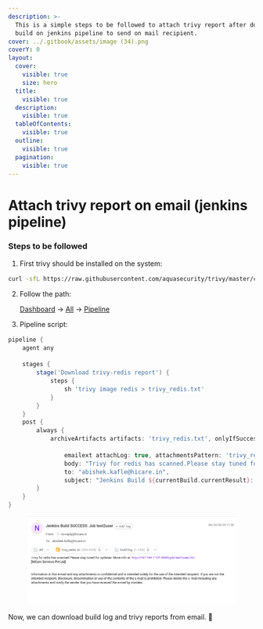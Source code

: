 ```yaml
---
description: >-
  This is a simple steps to be followed to attach trivy report after docker
  build on jenkins pipeline to send on mail recipient.
cover: ../.gitbook/assets/image (34).png
coverY: 0
layout:
  cover:
    visible: true
    size: hero
  title:
    visible: true
  description:
    visible: true
  tableOfContents:
    visible: true
  outline:
    visible: true
  pagination:
    visible: true
---
```


# Attach trivy report on email (jenkins pipeline)

### Steps to be followed

1. First trivy should be installed on the system:&#x20;

```bash
curl -sfL https://raw.githubusercontent.com/aquasecurity/trivy/master/contrib/install.sh | sh -s -- -b /usr/bin
```

2.  Follow the path:&#x20;

    [Dashboard](http://localhost:8080/) ->  [All](http://localhost:8080/view/all/) -> [Pipeline](https://localhost:8080)&#x20;
3. Pipeline script:&#x20;

```groovy
pipeline {
    agent any
    
    stages {
        stage('Download trivy-redis report') {
            steps {
                sh 'trivy image redis > trivy_redis.txt'
            }
        }
    }
    post {
        always {
            archiveArtifacts artifacts: 'trivy_redis.txt', onlyIfSuccessful: true
            
                emailext attachLog: true, attachmentsPattern: 'trivy_redis.txt',
                body: "Trivy for redis has scanned.Please stay tuned for updates. More info at: ${env.BUILD_URL}",
                to: "abishek.kafle@hicare.in",
                subject: "Jenkins Build ${currentBuild.currentResult}: Job ${env.JOB_NAME}"
        }
    }
}
```

<figure><img src="../.gitbook/assets/image (34).png" alt=""><figcaption></figcaption></figure>

Now, we can download build log and trivy reports from email. :tada:
